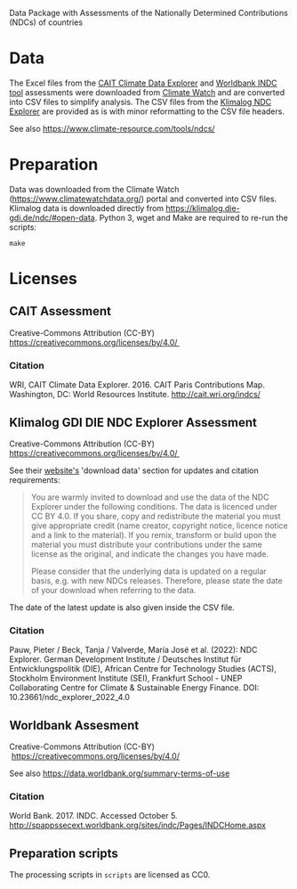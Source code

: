 Data Package with Assessments of the Nationally Determined Contributions (NDCs) of
countries


# Data

The Excel files from the [CAIT Climate Data Explorer](http://cait.wri.org/indcs/)
and [Worldbank INDC tool](http://indc.worldbank.org/) assessments were downloaded
from [Climate Watch](https://www.climatewatchdata.org/)
and are converted into CSV files to simplify analysis.
The CSV files from the [Klimalog NDC Explorer](https://klimalog.die-gdi.de/ndc/)
are provided as is with minor reformatting to the CSV file headers.

See also https://www.climate-resource.com/tools/ndcs/

# Preparation

Data was downloaded from the Climate Watch (https://www.climatewatchdata.org/)
portal and converted into CSV files. Klimalog data is downloaded directly from <https://klimalog.die-gdi.de/ndc/#open-data>.
Python 3, wget and Make are required to re-run the scripts:

    make


# Licenses

## CAIT Assessment

Creative-Commons Attribution (CC-BY) https://creativecommons.org/licenses/by/4.0/ 

### Citation

WRI, CAIT Climate Data Explorer. 2016. CAIT Paris Contributions Map. Washington, DC: World Resources Institute. http://cait.wri.org/indcs/

## Klimalog GDI DIE NDC Explorer Assessment

Creative-Commons Attribution (CC-BY) https://creativecommons.org/licenses/by/4.0/ 

See their [website's](https://klimalog.die-gdi.de/ndc/#NDCExplorer/) 'download data' section for updates and citation requirements:

> You are warmly invited to download and use the data of the NDC Explorer under the following conditions. The data is licenced under CC BY 4.0. If you share, copy and redistribute the material you must give appropriate credit (name creator, copyright notice, licence notice and a link to the material). If you remix, transform or build upon the material you must distribute your contributions under the same license as the original, and indicate the changes you have made.
>
> Please consider that the underlying data is updated on a regular basis, e.g. with new NDCs releases. Therefore, please state the date of your download when referring to the data.

The date of the latest update is also given inside the CSV file.

###  Citation
Pauw, Pieter / Beck, Tanja / Valverde, María José et al. (2022): NDC Explorer. German Development Institute / Deutsches Institut für Entwicklungspolitik (DIE), African Centre for Technology Studies (ACTS), Stockholm Environment Institute (SEI), Frankfurt School - UNEP Collaborating Centre for Climate & Sustainable Energy Finance. DOI: 10.23661/ndc_explorer_2022_4.0

## Worldbank Assesment

Creative-Commons Attribution (CC-BY)  https://creativecommons.org/licenses/by/4.0/

See also https://data.worldbank.org/summary-terms-of-use

### Citation

World Bank. 2017. INDC. Accessed October 5. http://spappssecext.worldbank.org/sites/indc/Pages/INDCHome.aspx

## Preparation scripts

The processing scripts in `scripts` are licensed as CC0.

